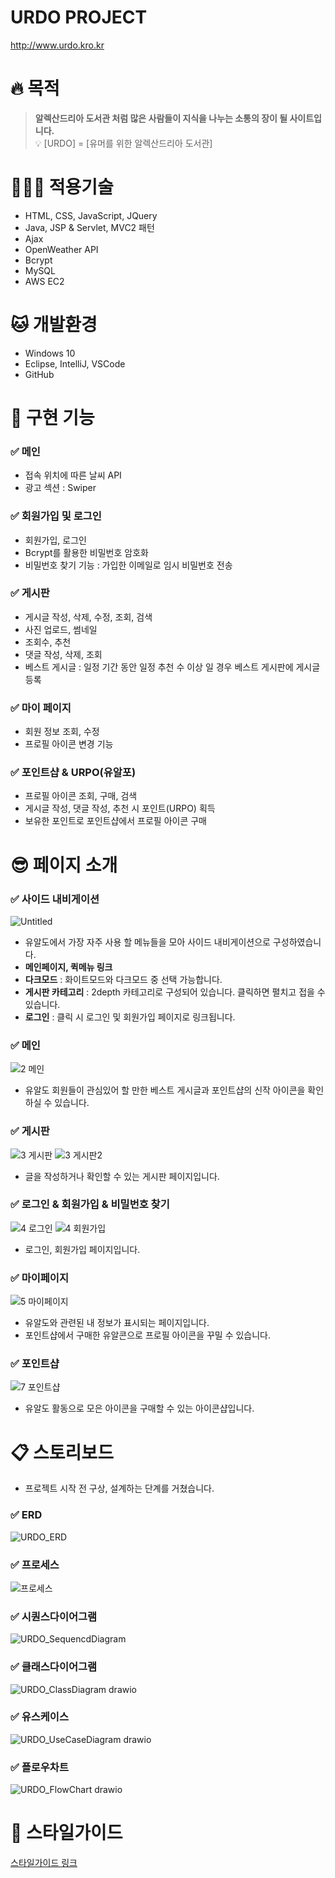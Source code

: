 # URDO PROJECT
http://www.urdo.kro.kr

# 🔥 목적

> **알렉산드리아 도서관 처럼 많은 사람들이 지식을 나누는 소통의 장이 될 사이트입니다.**  
💡 [URDO] = [유머를 위한 알렉산드리아 도서관]
> 
  
 

# 👨🏻‍💻 적용기술

- HTML, CSS, JavaScript, JQuery
- Java, JSP & Servlet, MVC2 패턴
- Ajax
- OpenWeather API
- Bcrypt
- MySQL
- AWS EC2  
  
# 🐱 개발환경

- Windows 10
- Eclipse, IntelliJ, VSCode
- GitHub  
  
# 🔎 구현 기능

### ✅ 메인

- 접속 위치에 따른 날씨 API
- 광고 섹션 : Swiper  
  
### ✅ 회원가입 및 로그인

- 회원가입, 로그인
- Bcrypt를 활용한 비밀번호 암호화
- 비밀번호 찾기 기능 : 가입한 이메일로 임시 비밀번호 전송  
  
### ✅ 게시판

- 게시글 작성, 삭제, 수정, 조회, 검색
- 사진 업로드, 썸네일
- 조회수, 추천
- 댓글 작성, 삭제, 조회
- 베스트 게시글 : 일정 기간 동안 일정 추천 수 이상 일 경우 베스트 게시판에 게시글 등록
  
### ✅ 마이 페이지

- 회원 정보 조회, 수정
- 프로필 아이콘 변경 기능
  
### ✅ 포인트샵 & URPO(유알포)

- 프로필 아이콘 조회, 구매, 검색
- 게시글 작성, 댓글 작성, 추천 시 포인트(URPO) 획득
- 보유한 포인트로 포인트샵에서 프로필 아이콘 구매
  
# 😎 페이지 소개

### ✅ 사이드 내비게이션

![Untitled](https://user-images.githubusercontent.com/102352988/192492737-27cf8c2d-5160-43c7-8c1e-2a35ac385d0b.png)


- 유알도에서 가장 자주 사용 할 메뉴들을 모아 사이드 내비게이션으로 구성하였습니다.
- **메인페이지, 퀵메뉴 링크**
- **다크모드** : 화이트모드와 다크모드 중 선택 가능합니다.
- **게시판 카테고리** : 2depth 카테고리로 구성되어 있습니다. 클릭하면 펼치고 접을 수 있습니다.
- **로그인** : 클릭 시 로그인 및 회원가입 페이지로 링크됩니다.
  
### ✅ 메인
![2  메인](https://user-images.githubusercontent.com/102352988/192492910-e4d6ddcd-bbef-40a0-a3e8-cf5ddead1a98.png)


- 유알도 회원들이 관심있어 할 만한 베스트 게시글과 포인트샵의 신작 아이콘을 확인하실 수 있습니다.
  
### ✅ 게시판

![3  게시판](https://user-images.githubusercontent.com/102352988/192492956-61cdca8c-4c93-4c16-92e1-3b3fd40b95ef.png)
![3  게시판2](https://user-images.githubusercontent.com/102352988/192492963-bae56748-9002-43bc-ab5d-8b537fac50f7.png)


- 글을 작성하거나 확인할 수 있는 게시판 페이지입니다.
  
### ✅ 로그인 & 회원가입 & 비밀번호 찾기

![4  로그인](https://user-images.githubusercontent.com/102352988/192492996-5a20ed46-478e-480f-996c-9fae6c78ccc4.png)
![4  회원가입](https://user-images.githubusercontent.com/102352988/192493001-23f899b5-8f21-4407-805d-8cf003fda157.png)


- 로그인, 회원가입 페이지입니다.
  
### ✅ 마이페이지

![5  마이페이지](https://user-images.githubusercontent.com/102352988/192493032-3ba7ca12-dde8-4214-a92e-54e7dbfd55b9.png)


- 유알도와 관련된 내 정보가 표시되는 페이지입니다.
- 포인트샵에서 구매한 유알콘으로 프로필 아이콘을 꾸밀 수 있습니다.
  
### ✅ 포인트샵
![7  포인트샵](https://user-images.githubusercontent.com/102352988/192493182-e0817924-80eb-4507-86e6-dedeb84e480d.png)


- 유알도 활동으로 모은 아이콘을 구매할 수 있는 아이콘샵입니다.
  
# 📋 스토리보드

- 프로젝트 시작 전 구상, 설계하는 단계를 거쳤습니다.
  
### ✅ ERD
![URDO_ERD](https://user-images.githubusercontent.com/102352988/192493230-6de51d0a-f0a4-40a4-8207-3651d7a96a7e.png)

  
### ✅ 프로세스

![프로세스](https://user-images.githubusercontent.com/102352988/192493275-ed153918-5fe8-4bd3-968a-da8b00a3d4eb.png)

  
### ✅ 시퀀스다이어그램

![URDO_SequencdDiagram](https://user-images.githubusercontent.com/102352988/192493314-8438e831-151c-4682-a587-7dc7c89b007a.png)

  
### ✅ 클래스다이어그램
![URDO_ClassDiagram drawio](https://user-images.githubusercontent.com/102352988/192493343-9de7938e-e6d6-401b-b49d-ac069ea6e98f.png)

  
### ✅ 유스케이스


![URDO_UseCaseDiagram drawio](https://user-images.githubusercontent.com/102352988/192493382-79451bd6-ab7a-489f-8b9d-757520628731.png)
  
### ✅ 플로우차트

![URDO_FlowChart drawio](https://user-images.githubusercontent.com/102352988/192493425-b1c40551-6d7b-4c0c-8b1d-979d37a86970.png)

  
# 🎨 스타일가이드
[스타일가이드 링크](https://drive.google.com/file/d/149opNVlTTKr_L_L-AgOoQmDz5paRuH2x/view?usp=sharing)
